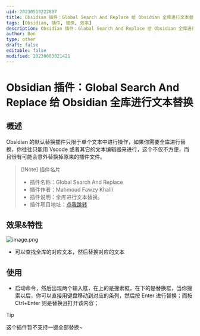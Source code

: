 ```yaml
---
uid: 20230513222807
title: Obsidian 插件：Global Search And Replace 给 Obsidian 全库进行文本替换
tags: [Obsidian, 插件, 替换, 效率]
description: Obsidian 插件：Global Search And Replace 给 Obsidian 全库进行文本替换
author: Bon
type: other
draft: false
editable: false
modified: 20230603021421
---
```


# Obsidian 插件：Global Search And Replace 给 Obsidian 全库进行文本替换

## 概述

Obsidian 的默认替换插件只限于单个文本中进行操作，如果你需要全库进行替换，你往往只能用 Vscode 或者其它的文本编辑器来进行，这个不仅不方便，而且很有可能会意外替换掉原来的插件文件。

> [!Note] 插件名片
> - 插件名称：Global Search And Replace
> - 插件作者：Mahmoud Fawzy Khalil
> - 插件说明：全库进行文本替换。
> - 插件项目地址：[点我跳转](https://github.com/MahmoudFawzyKhalil/obsidian-global-search-and-replace)

## 效果&特性

![image.png](https://cdn.pkmer.cn/images/20230514132110.png!pkmer)

- 可以查找全库的对应文本，然后替换对应的文本

## 使用

- 启动命令，然后出现两个输入框，在上的是搜索框，在下的是替换框，当你搜索以后，你可以直接用键盘移动到对应的条列，然后按 Enter 进行替换；而按 Ctrl+Enter 则是替换且打开该内容；

> [!tip]
> 这个插件暂不支持一键全部替换~
